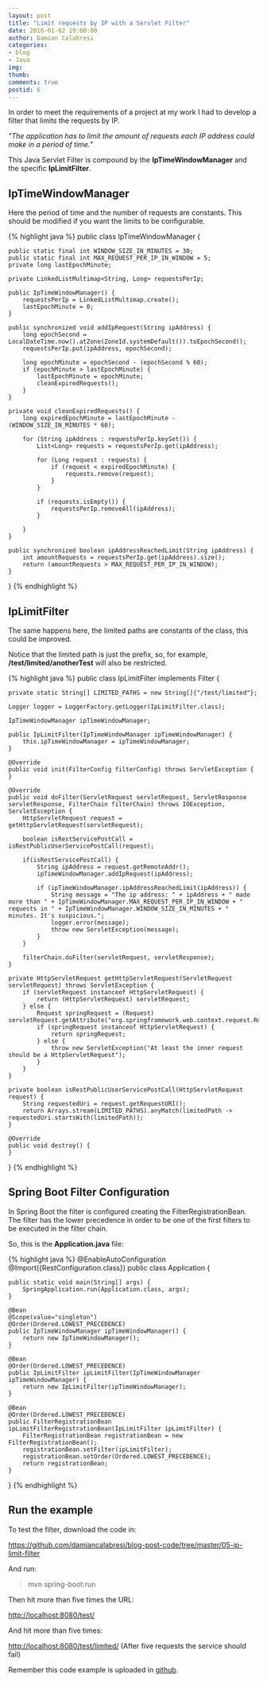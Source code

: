 ```yaml
---
layout: post
title: "Limit requests by IP with a Servlet Filter"
date: 2016-01-02 19:00:00
author: Damian Calabresi
categories: 
- blog 
- Java
img: 
thumb: 
comments: true
postid: 6
---
```


In order to meet the requirements of a project at my work I had to develop a filter that limits the requests by IP.

*"The application has to limit the amount of requests each IP address could make in a period of time."*

This Java Servlet Filter is compound by the **IpTimeWindowManager** and the specific **IpLimitFilter**.

<!--more-->

## IpTimeWindowManager

Here the period of time and the number of requests are constants. This should be modified if you want the limits to be configurable.

{% highlight java %}
public class IpTimeWindowManager {


    public static final int WINDOW_SIZE_IN_MINUTES = 30;
    public static final int MAX_REQUEST_PER_IP_IN_WINDOW = 5;
    private long lastEpochMinute;

    private LinkedListMultimap<String, Long> requestsPerIp;

    public IpTimeWindowManager() {
        requestsPerIp = LinkedListMultimap.create();
        lastEpochMinute = 0;
    }

    public synchronized void addIpRequest(String ipAddress) {
        long epochSecond = LocalDateTime.now().atZone(ZoneId.systemDefault()).toEpochSecond();
        requestsPerIp.put(ipAddress, epochSecond);

        long epochMinute = epochSecond - (epochSecond % 60);
        if (epochMinute > lastEpochMinute) {
            lastEpochMinute = epochMinute;
            cleanExpiredRequests();
        }
    }

    private void cleanExpiredRequests() {
        long expiredEpochMinute = lastEpochMinute - (WINDOW_SIZE_IN_MINUTES * 60);

        for (String ipAddress : requestsPerIp.keySet()) {
            List<Long> requests = requestsPerIp.get(ipAddress);

            for (Long request : requests) {
                if (request < expiredEpochMinute) {
                    requests.remove(request);
                }
            }

            if (requests.isEmpty()) {
                requestsPerIp.removeAll(ipAddress);
            }

        }
    }

    public synchronized boolean ipAddressReachedLimit(String ipAddress) {
        int amountRequests = requestsPerIp.get(ipAddress).size();
        return (amountRequests > MAX_REQUEST_PER_IP_IN_WINDOW);
    }
}
{% endhighlight %}

## IpLimitFilter

The same happens here, the limited paths are constants of the class, this could be improved.

Notice that the limited path is just the prefix, so, for example, **/test/limited/anotherTest** will also be restricted.

{% highlight java %}
public class IpLimitFilter implements Filter {

    private static String[] LIMITED_PATHS = new String[]{"/test/limited"};

    Logger logger = LoggerFactory.getLogger(IpLimitFilter.class);

    IpTimeWindowManager ipTimeWindowManager;

    public IpLimitFilter(IpTimeWindowManager ipTimeWindowManager) {
        this.ipTimeWindowManager = ipTimeWindowManager;
    }

    @Override
    public void init(FilterConfig filterConfig) throws ServletException {
    }

    @Override
    public void doFilter(ServletRequest servletRequest, ServletResponse servletResponse, FilterChain filterChain) throws IOException, ServletException {
        HttpServletRequest request = getHttpServletRequest(servletRequest);

        boolean isRestServicePostCall = isRestPublicUserServicePostCall(request);

        if(isRestServicePostCall) {
            String ipAddress = request.getRemoteAddr();
            ipTimeWindowManager.addIpRequest(ipAddress);

            if (ipTimeWindowManager.ipAddressReachedLimit(ipAddress)) {
                String message = "The ip address: " + ipAddress + " made more than " + IpTimeWindowManager.MAX_REQUEST_PER_IP_IN_WINDOW + " requests in " + IpTimeWindowManager.WINDOW_SIZE_IN_MINUTES + " minutes. It's suspicious.";
                logger.error(message);
                throw new ServletException(message);
            }
        }

        filterChain.doFilter(servletRequest, servletResponse);
    }

    private HttpServletRequest getHttpServletRequest(ServletRequest servletRequest) throws ServletException {
        if (servletRequest instanceof HttpServletRequest) {
            return (HttpServletRequest) servletRequest;
        } else {
            Request springRequest = (Request) servletRequest.getAttribute("org.springframework.web.context.request.RequestContextListener.REQUEST_ATTRIBUTES");
            if (springRequest instanceof HttpServletRequest) {
                return springRequest;
            } else {
                throw new ServletException("At least the inner request should be a HttpServletRequest");
            }
        }
    }

    private boolean isRestPublicUserServicePostCall(HttpServletRequest request) {
        String requestedUri = request.getRequestURI();
        return Arrays.stream(LIMITED_PATHS).anyMatch(limitedPath -> requestedUri.startsWith(limitedPath));
    }

    @Override
    public void destroy() {
    }

}
{% endhighlight %}

## Spring Boot Filter Configuration

In Spring Boot the filter is configured creating the FilterRegistrationBean. 
The filter has the lower precedence in order to be one of the first filters to be executed in the filter chain.

So, this is the **Application.java** file:

{% highlight java %}
@EnableAutoConfiguration
@Import({RestConfiguration.class})
public class Application {

    public static void main(String[] args) {
        SpringApplication.run(Application.class, args);
    }

    @Bean
    @Scope(value="singleton")
    @Order(Ordered.LOWEST_PRECEDENCE)
    public IpTimeWindowManager ipTimeWindowManager() {
        return new IpTimeWindowManager();
    }

    @Bean
    @Order(Ordered.LOWEST_PRECEDENCE)
    public IpLimitFilter ipLimitFilter(IpTimeWindowManager ipTimeWindowManager) {
        return new IpLimitFilter(ipTimeWindowManager);
    }

    @Bean
    @Order(Ordered.LOWEST_PRECEDENCE)
    public FilterRegistrationBean ipLimitFilterRegistrationBean(IpLimitFilter ipLimitFilter) {
        FilterRegistrationBean registrationBean = new FilterRegistrationBean();
        registrationBean.setFilter(ipLimitFilter);
        registrationBean.setOrder(Ordered.LOWEST_PRECEDENCE);
        return registrationBean;
    }

}
{% endhighlight %}

## Run the example
To test the filter, download the code in:

<https://github.com/damiancalabresi/blog-post-code/tree/master/05-ip-limit-filter>

And run:

> mvn spring-boot:run

Then hit more than five times the URL:

<http://localhost:8080/test/>

And hit more than five times:

<http://localhost:8080/test/limited/> (After five requests the service should fail)

Remember this code example is uploaded in [github](https://github.com/damiancalabresi/blog-post-code/tree/master/05-ip-limit-filter).